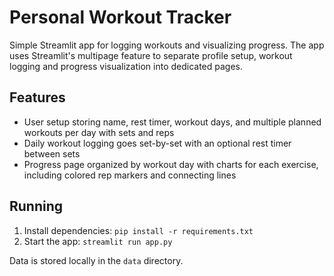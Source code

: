 # Personal Workout Tracker

Simple Streamlit app for logging workouts and visualizing progress. The app uses
Streamlit's multipage feature to separate profile setup, workout logging and
progress visualization into dedicated pages.

## Features

- User setup storing name, rest timer, workout days, and multiple planned workouts per day with sets and reps
- Daily workout logging goes set-by-set with an optional rest timer between sets
- Progress page organized by workout day with charts for each exercise, including colored rep markers and connecting lines

## Running
1. Install dependencies: `pip install -r requirements.txt`
2. Start the app: `streamlit run app.py`

Data is stored locally in the `data` directory.

